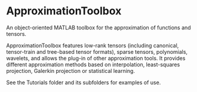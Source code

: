 # ApproximationToolbox

An object-oriented MATLAB toolbox for the approximation of functions and tensors. 

ApproximationToolbox features low-rank tensors (including canonical, tensor-train and tree-based tensor formats), sparse tensors, polynomials, wavelets, and allows the plug-in of other approximation tools. It provides different approximation methods based on interpolation, least-squares projection, Galerkin projection or statistical learning.

See the Tutorials folder and its subfolders for examples of use.